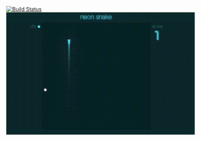 [![Build Status](https://travis-ci.org/kresli/neon-snake.svg?branch=master)](https://travis-ci.org/kresli/neon-snake)
![](public/preview.gif)
